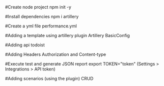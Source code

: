 #Create node project
npm init -y

#Install dependencies
npm i artillery

#Create a yml file
performance.yml

#Adding a template using artillery plugin
Artillery BasicConfig

#Adding api todoist

#Adding Headers
Authorization and Content-type

#Execute test and generate JSON report
export TOKEN="token" (Settings > Integrations > API token)

#Adding scenarios (using the plugin)
CRUD